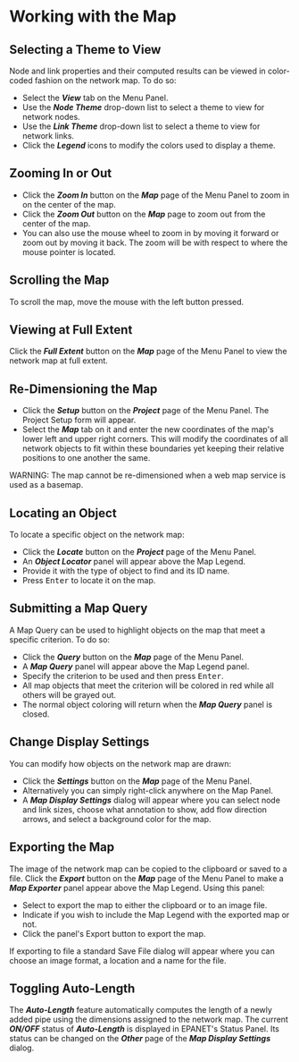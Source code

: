 # Working with the Map

## Selecting a Theme to View
Node and link properties and their computed results can be viewed in color-coded fashion on the network map. To do so:
- Select the ***View*** tab on the Menu Panel.
- Use the ***Node Theme*** drop-down list to select a theme to view for network nodes.
- Use the ***Link Theme*** drop-down list to select a theme to view for network links.
- Click the ***Legend*** icons to modify the colors used to display a theme.

## Zooming In or Out
- Click the ***Zoom In*** button on the ***Map*** page of the Menu Panel to zoom in on the center of the map.
- Click the ***Zoom Out*** button on the ***Map*** page to zoom out from the center of the map.
- You can also use the mouse wheel to zoom in by moving it forward or zoom out by moving it back. The zoom will be with respect to where the mouse pointer is located.

## Scrolling the Map
To scroll the map, move the mouse with the left button pressed.

## Viewing at Full Extent
Click the ***Full Extent*** button on the ***Map*** page of the Menu Panel to view the network map at full extent.

## Re-Dimensioning the Map
- Click the ***Setup*** button on the ***Project*** page of the Menu Panel. The <a>Project Setup</a> form will appear.
- Select the ***Map*** tab on it and enter the new coordinates of the map's lower left and upper right corners. This will modify the coordinates of all network objects to fit within these boundaries yet keeping their relative positions to one another the same.

WARNING:
The map cannot be re-dimensioned when a web map service is used as a basemap.

## Locating an Object
To locate a specific object on the network map:
- Click the ***Locate*** button on the ***Project*** page of the Menu Panel.
- An ***Object Locator*** panel will appear above the Map Legend.
- Provide it with the type of object to find and its ID name.
- Press <kbd>Enter</kbd> to locate it on the map.

## Submitting a Map Query
A Map Query can be used to highlight objects on the map that meet a specific criterion. To do so:
- Click the ***Query*** button on the ***Map*** page of the Menu Panel.
- A ***Map Query*** panel will appear above the Map Legend panel.
- Specify the criterion to be used and then press <kbd>Enter</kbd>.
- All map objects that meet the criterion will be colored in red while all others will be grayed out.
- The normal object coloring will return when the ***Map Query*** panel is closed.

## Change Display Settings
You can modify how objects on the network map are drawn:
- Click the ***Settings*** button on the ***Map*** page of the Menu Panel.
- Alternatively you can simply right-click anywhere on the Map Panel.
- A ***Map Display Settings*** dialog will appear where you can select node and link sizes, choose what annotation to show, add flow direction arrows, and select a background color for the map.

## Exporting the Map
The image of the network map can be copied to the clipboard or saved to a file. Click the ***Export*** button on the ***Map*** page of the Menu Panel to make a ***Map Exporter*** panel appear above the Map Legend. Using this panel:
- Select to export the map to either the clipboard or to an image file.
- Indicate if you wish to include the Map Legend with the exported map or not.
- Click the panel's <ui2>Export</ui2> button to export the map.

If exporting to file a standard Save File dialog will appear where you can choose an image format, a location and a name for the file.

## Toggling Auto-Length
The ***Auto-Length*** feature automatically computes the length of a newly added pipe using the dimensions assigned to the network map. The current ***ON/OFF*** status of ***Auto-Length*** is displayed in EPANET's Status Panel. Its status can be changed on the ***Other*** page of the ***Map Display Settings*** dialog. 
